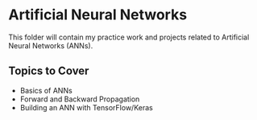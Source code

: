 # Artificial Neural Networks

This folder will contain my practice work and projects related to Artificial Neural Networks (ANNs).

## Topics to Cover
- Basics of ANNs
- Forward and Backward Propagation
- Building an ANN with TensorFlow/Keras
